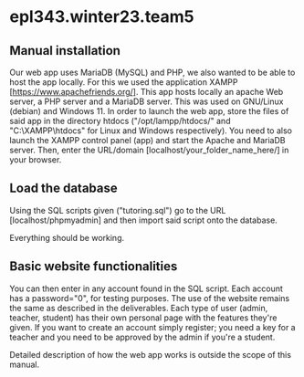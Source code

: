# epl343.winter23.team5

## Manual installation

Our web app uses MariaDB (MySQL) and PHP, we also wanted to be able to host the app locally.
For this we used the application XAMPP [https://www.apachefriends.org/]. This app hosts locally
an apache Web server, a PHP server and a MariaDB server. This was used on GNU/Linux (debian)
and Windows 11. In order to launch the web app, store the files of said app in the directory
htdocs ("/opt/lampp/htdocs/" and "C:\XAMPP\htdocs" for Linux and Windows respectively). You
need to also launch the XAMPP control panel (app) and start the Apache and MariaDB server.
Then, enter the URL/domain [localhost/your_folder_name_here/] in your browser.

## Load the database

Using the SQL scripts given ("tutoring.sql") go to the URL [localhost/phpmyadmin] and then import
said script onto the database.

Everything should be working.

## Basic website functionalities

You can then enter in any account found in the SQL script. Each account has a password="0", for
testing purposes. The use of the website remains the same as described in the deliverables. Each
type of user (admin, teacher, student) has their own personal page with the features they're given.
If you want to create an account simply register; you need a key for a teacher and you need to be
approved by the admin if you're a student.

Detailed description of how the web app works is outside the scope of this manual.
